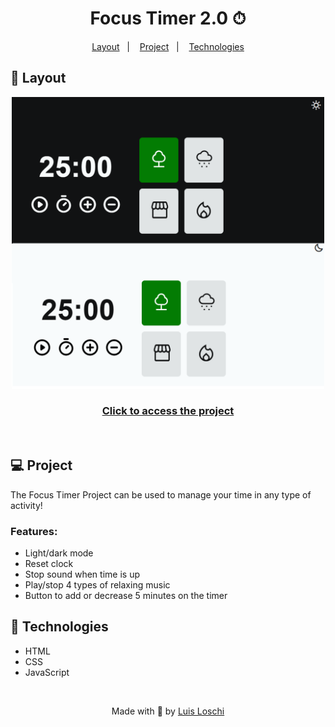 <h1 align="center">
    Focus Timer 2.0 ⏱
</h1>

<p align="center">
  <a href="#-layout">Layout</a>&nbsp;&nbsp;&nbsp;|&nbsp;&nbsp;&nbsp;
  <a href="#-Project">Project</a>&nbsp;&nbsp;&nbsp;|&nbsp;&nbsp;&nbsp;
  <a href="#-Technologies">Technologies</a>
</p>

## 🔖 Layout

<div align="center">
    <img id="layout" src="./assets/capa.png" width="500"/>
    <h3><a href="https://www.figma.com/file/GVX001bLZ1WIVc3OPyi4cw/Stage-05---Focus-Timer-2.0-(Copy)?mode=dev">Click to access the project</a></h3> 
</div>

<br>

## 💻 Project
The Focus Timer Project can be used to manage your time in any type of activity!

### Features:
- Light/dark mode
- Reset clock
- Stop sound when time is up
- Play/stop 4 types of relaxing music
- Button to add or decrease 5 minutes on the timer

## 🚀 Technologies
- HTML
- CSS
- JavaScript

<br>

<p align="center">
    Made with 💙 by <a href="https://www.linkedin.com/in/luis-loschi/">Luis Loschi</a>
</p>